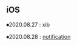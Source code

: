 ## iOS

⏺2020.08.27 : xib

⏺2020.08.28 : [notification](https://github.com/lee-yujinn/iOS/tree/master/iOS_notification_pratice)

